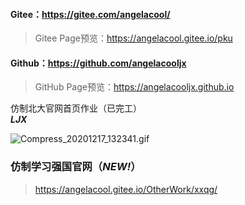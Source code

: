 #### Gitee：https://gitee.com/angelacool/  

> Gitee Page预览：<https://angelacool.gitee.io/pku>  


#### Github：https://github.com/angelacooljx  

> GitHub Page预览：<https://angelacooljx.github.io>  


仿制北大官网首页作业（已完工）  
***LJX***


![Compress_20201217_132341.gif](https://p4.menlste.cn/i/ordcuudk.gif)

### 仿制学习强国官网（*NEW!*）
> <https://angelacool.gitee.io/OtherWork/xxqg/>

